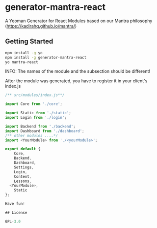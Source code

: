 # generator-mantra-react
A Yeoman Generator for React Modules based on our Mantra philosophy (https://kadirahq.github.io/mantra/)

## Getting Started

```bash
npm install -g yo
npm install -g generator-mantra-react
yo mantra-react
```

INFO: The names of the module and the subsection should be different!

After the module was generated, you have to register it in your client's index.js

```js
/** src/modules/index.js**/

import Core from './core';

import Static from './static';
import Login from './login';

import Backend from './backend';
import Dashboard from './dashboard';
/** other modules ....*/
import <YourModule> from './<yourModule>';

export default {
	Core,
	Backend,
	Dashboard,
	Settings,
	Login,
	Content,
	Lessons,
  <YourModule>,
    Static
};

Have fun!

## License

GPL-3.0
